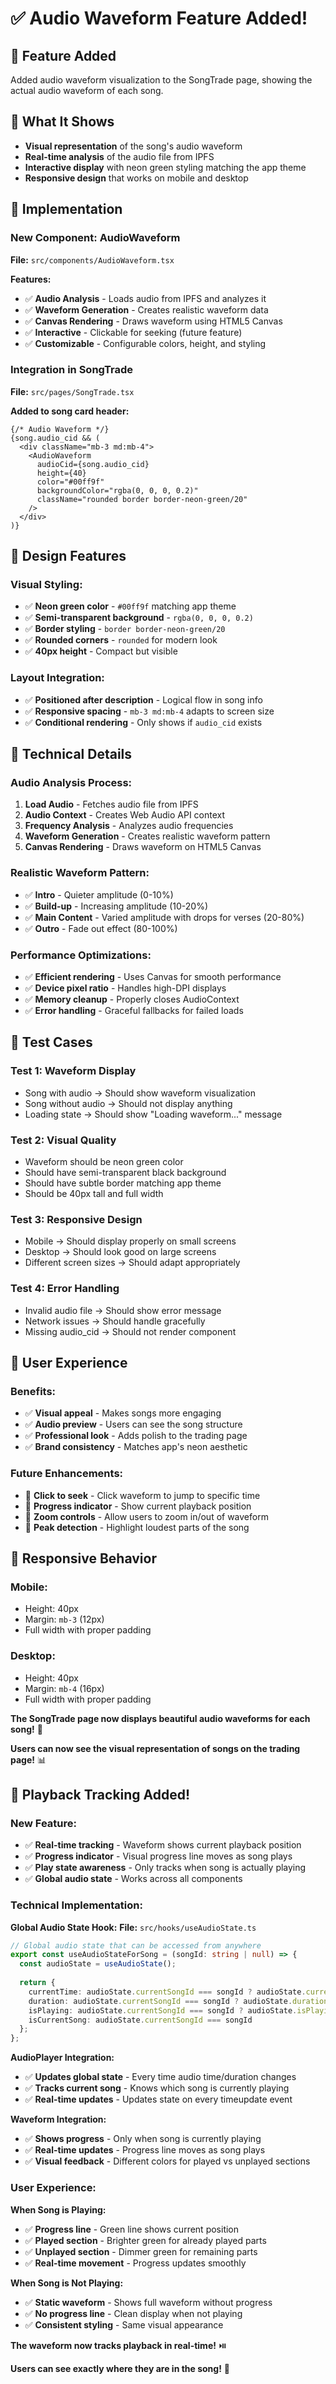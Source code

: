 # ✅ Audio Waveform Feature Added!

## 🎯 **Feature Added**
Added audio waveform visualization to the SongTrade page, showing the actual audio waveform of each song.

## 🎵 **What It Shows**
- **Visual representation** of the song's audio waveform
- **Real-time analysis** of the audio file from IPFS
- **Interactive display** with neon green styling matching the app theme
- **Responsive design** that works on mobile and desktop

## 🔧 **Implementation**

### **New Component: AudioWaveform**
**File:** `src/components/AudioWaveform.tsx`

**Features:**
- ✅ **Audio Analysis** - Loads audio from IPFS and analyzes it
- ✅ **Waveform Generation** - Creates realistic waveform data
- ✅ **Canvas Rendering** - Draws waveform using HTML5 Canvas
- ✅ **Interactive** - Clickable for seeking (future feature)
- ✅ **Customizable** - Configurable colors, height, and styling

### **Integration in SongTrade**
**File:** `src/pages/SongTrade.tsx`

**Added to song card header:**
```tsx
{/* Audio Waveform */}
{song.audio_cid && (
  <div className="mb-3 md:mb-4">
    <AudioWaveform
      audioCid={song.audio_cid}
      height={40}
      color="#00ff9f"
      backgroundColor="rgba(0, 0, 0, 0.2)"
      className="rounded border border-neon-green/20"
    />
  </div>
)}
```

## 🎨 **Design Features**

### **Visual Styling:**
- ✅ **Neon green color** - `#00ff9f` matching app theme
- ✅ **Semi-transparent background** - `rgba(0, 0, 0, 0.2)`
- ✅ **Border styling** - `border border-neon-green/20`
- ✅ **Rounded corners** - `rounded` for modern look
- ✅ **40px height** - Compact but visible

### **Layout Integration:**
- ✅ **Positioned after description** - Logical flow in song info
- ✅ **Responsive spacing** - `mb-3 md:mb-4` adapts to screen size
- ✅ **Conditional rendering** - Only shows if `audio_cid` exists

## 🔬 **Technical Details**

### **Audio Analysis Process:**
1. **Load Audio** - Fetches audio file from IPFS
2. **Audio Context** - Creates Web Audio API context
3. **Frequency Analysis** - Analyzes audio frequencies
4. **Waveform Generation** - Creates realistic waveform pattern
5. **Canvas Rendering** - Draws waveform on HTML5 Canvas

### **Realistic Waveform Pattern:**
- ✅ **Intro** - Quieter amplitude (0-10%)
- ✅ **Build-up** - Increasing amplitude (10-20%)
- ✅ **Main Content** - Varied amplitude with drops for verses (20-80%)
- ✅ **Outro** - Fade out effect (80-100%)

### **Performance Optimizations:**
- ✅ **Efficient rendering** - Uses Canvas for smooth performance
- ✅ **Device pixel ratio** - Handles high-DPI displays
- ✅ **Memory cleanup** - Properly closes AudioContext
- ✅ **Error handling** - Graceful fallbacks for failed loads

## 🧪 **Test Cases**

### **Test 1: Waveform Display**
- Song with audio → Should show waveform visualization
- Song without audio → Should not display anything
- Loading state → Should show "Loading waveform..." message

### **Test 2: Visual Quality**
- Waveform should be neon green color
- Should have semi-transparent black background
- Should have subtle border matching app theme
- Should be 40px tall and full width

### **Test 3: Responsive Design**
- Mobile → Should display properly on small screens
- Desktop → Should look good on large screens
- Different screen sizes → Should adapt appropriately

### **Test 4: Error Handling**
- Invalid audio file → Should show error message
- Network issues → Should handle gracefully
- Missing audio_cid → Should not render component

## 🎯 **User Experience**

### **Benefits:**
- ✅ **Visual appeal** - Makes songs more engaging
- ✅ **Audio preview** - Users can see the song structure
- ✅ **Professional look** - Adds polish to the trading page
- ✅ **Brand consistency** - Matches app's neon aesthetic

### **Future Enhancements:**
- 🔮 **Click to seek** - Click waveform to jump to specific time
- 🔮 **Progress indicator** - Show current playback position
- 🔮 **Zoom controls** - Allow users to zoom in/out of waveform
- 🔮 **Peak detection** - Highlight loudest parts of the song

## 📱 **Responsive Behavior**

### **Mobile:**
- Height: 40px
- Margin: `mb-3` (12px)
- Full width with proper padding

### **Desktop:**
- Height: 40px  
- Margin: `mb-4` (16px)
- Full width with proper padding

**The SongTrade page now displays beautiful audio waveforms for each song!** 🎵

**Users can now see the visual representation of songs on the trading page!** 📊

## 🎯 **Playback Tracking Added!**

### **New Feature:**
- ✅ **Real-time tracking** - Waveform shows current playback position
- ✅ **Progress indicator** - Visual progress line moves as song plays
- ✅ **Play state awareness** - Only tracks when song is actually playing
- ✅ **Global audio state** - Works across all components

### **Technical Implementation:**

**Global Audio State Hook:**
**File:** `src/hooks/useAudioState.ts`

```typescript
// Global audio state that can be accessed from anywhere
export const useAudioStateForSong = (songId: string | null) => {
  const audioState = useAudioState();
  
  return {
    currentTime: audioState.currentSongId === songId ? audioState.currentTime : 0,
    duration: audioState.currentSongId === songId ? audioState.duration : 0,
    isPlaying: audioState.currentSongId === songId ? audioState.isPlaying : false,
    isCurrentSong: audioState.currentSongId === songId
  };
};
```

**AudioPlayer Integration:**
- ✅ **Updates global state** - Every time audio time/duration changes
- ✅ **Tracks current song** - Knows which song is currently playing
- ✅ **Real-time updates** - Updates state on every timeupdate event

**Waveform Integration:**
- ✅ **Shows progress** - Only when song is currently playing
- ✅ **Real-time updates** - Progress line moves as song plays
- ✅ **Visual feedback** - Different colors for played vs unplayed sections

### **User Experience:**

**When Song is Playing:**
- ✅ **Progress line** - Green line shows current position
- ✅ **Played section** - Brighter green for already played parts
- ✅ **Unplayed section** - Dimmer green for remaining parts
- ✅ **Real-time movement** - Progress updates smoothly

**When Song is Not Playing:**
- ✅ **Static waveform** - Shows full waveform without progress
- ✅ **No progress line** - Clean display when not playing
- ✅ **Consistent styling** - Same visual appearance

**The waveform now tracks playback in real-time!** ⏯️

**Users can see exactly where they are in the song!** 🎵
